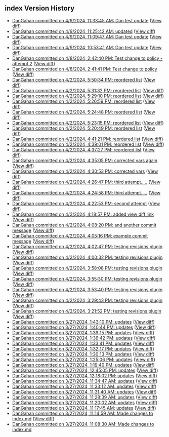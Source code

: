 ## index Version History

* [DanGahan committed on 4/9/2024, 11:33:45 AM: Dan test update](https://github.com/DanGahanCGI/DanGahanCGI.github.io/commit/166f95ec54e1f97b915f3c627feec952d0d1d2c7) ([View diff](https://github.com/DanGahanCGI/DanGahanCGI.github.io/compare/f017830f94133037bd4e5d2f78d9e76dca4cd920...166f95ec54e1f97b915f3c627feec952d0d1d2c7))
* [DanGahan committed on 4/9/2024, 11:25:42 AM: updated](https://github.com/DanGahanCGI/DanGahanCGI.github.io/commit/e5820733379359da101b2aa15c9b427c242ec508) ([View diff](https://github.com/DanGahanCGI/DanGahanCGI.github.io/compare/1c3a8ffaa3d8e3540a05ec7b745e008cd73993af...e5820733379359da101b2aa15c9b427c242ec508))
* [DanGahan committed on 4/9/2024, 11:09:47 AM: Dan test update](https://github.com/DanGahanCGI/DanGahanCGI.github.io/commit/ac7d580d3d71def6f93db08a1082d71036ecb2fe) ([View diff](https://github.com/DanGahanCGI/DanGahanCGI.github.io/compare/7a8ea036c829825e975d5c57aeddab0ef94691c9...ac7d580d3d71def6f93db08a1082d71036ecb2fe))
* [DanGahan committed on 4/9/2024, 10:53:41 AM: Dan test update](https://github.com/DanGahanCGI/DanGahanCGI.github.io/commit/c03ca0ad310b6195dc545b8487c17360a482b304) ([View diff](https://github.com/DanGahanCGI/DanGahanCGI.github.io/compare/1c1cb2007fc7f720e1a3f9c6002b9eef5cee91b4...c03ca0ad310b6195dc545b8487c17360a482b304))
* [DanGahan committed on 4/8/2024, 2:42:40 PM: Test change to policy - attempt 2](https://github.com/DanGahanCGI/DanGahanCGI.github.io/commit/d0f05becde8e7b8b4d429076b35b58cc32b334a3) ([View diff](https://github.com/DanGahanCGI/DanGahanCGI.github.io/compare/8d59a21ee0c71bfef1f9fade04e2eed22acd8ff6...d0f05becde8e7b8b4d429076b35b58cc32b334a3))
* [DanGahan committed on 4/8/2024, 2:41:41 PM: Test change to policy](https://github.com/DanGahanCGI/DanGahanCGI.github.io/commit/8d59a21ee0c71bfef1f9fade04e2eed22acd8ff6) ([View diff](https://github.com/DanGahanCGI/DanGahanCGI.github.io/compare/1f22ce18a6e7c427b7b8bd264403679d00f5fe1c...8d59a21ee0c71bfef1f9fade04e2eed22acd8ff6))
* [DanGahan committed on 4/2/2024, 5:50:34 PM: reordered list](https://github.com/DanGahanCGI/DanGahanCGI.github.io/commit/1f22ce18a6e7c427b7b8bd264403679d00f5fe1c) ([View diff](https://github.com/DanGahanCGI/DanGahanCGI.github.io/compare/d2655fe63c49669a856f5f7a24d494901eccbd31...1f22ce18a6e7c427b7b8bd264403679d00f5fe1c))
* [DanGahan committed on 4/2/2024, 5:31:32 PM: reordered list](https://github.com/DanGahanCGI/DanGahanCGI.github.io/commit/d2655fe63c49669a856f5f7a24d494901eccbd31) ([View diff](https://github.com/DanGahanCGI/DanGahanCGI.github.io/compare/487d84c95a41ad0ee4cd3df2cf4965ec98394296...d2655fe63c49669a856f5f7a24d494901eccbd31))
* [DanGahan committed on 4/2/2024, 5:29:10 PM: reordered list](https://github.com/DanGahanCGI/DanGahanCGI.github.io/commit/487d84c95a41ad0ee4cd3df2cf4965ec98394296) ([View diff](https://github.com/DanGahanCGI/DanGahanCGI.github.io/compare/808733ed9663320d967ac9f48eb2a8460600678a...487d84c95a41ad0ee4cd3df2cf4965ec98394296))
* [DanGahan committed on 4/2/2024, 5:26:59 PM: reordered list](https://github.com/DanGahanCGI/DanGahanCGI.github.io/commit/808733ed9663320d967ac9f48eb2a8460600678a) ([View diff](https://github.com/DanGahanCGI/DanGahanCGI.github.io/compare/c8512d5e3a9729151e268b691637bdfab75e49b7...808733ed9663320d967ac9f48eb2a8460600678a))
* [DanGahan committed on 4/2/2024, 5:24:48 PM: reordered list](https://github.com/DanGahanCGI/DanGahanCGI.github.io/commit/c8512d5e3a9729151e268b691637bdfab75e49b7) ([View diff](https://github.com/DanGahanCGI/DanGahanCGI.github.io/compare/a2fab384cd8b3e46d81a24606c623a7ea41124b4...c8512d5e3a9729151e268b691637bdfab75e49b7))
* [DanGahan committed on 4/2/2024, 5:23:15 PM: reordered list](https://github.com/DanGahanCGI/DanGahanCGI.github.io/commit/a2fab384cd8b3e46d81a24606c623a7ea41124b4) ([View diff](https://github.com/DanGahanCGI/DanGahanCGI.github.io/compare/ca50dacd216e7053d9a070e35f261cbb45cab140...a2fab384cd8b3e46d81a24606c623a7ea41124b4))
* [DanGahan committed on 4/2/2024, 5:20:49 PM: reordered list](https://github.com/DanGahanCGI/DanGahanCGI.github.io/commit/ca50dacd216e7053d9a070e35f261cbb45cab140) ([View diff](https://github.com/DanGahanCGI/DanGahanCGI.github.io/compare/c302bacb6002be9fd053a868331accad09862792...ca50dacd216e7053d9a070e35f261cbb45cab140))
* [DanGahan committed on 4/2/2024, 4:41:21 PM: reordered list](https://github.com/DanGahanCGI/DanGahanCGI.github.io/commit/c302bacb6002be9fd053a868331accad09862792) ([View diff](https://github.com/DanGahanCGI/DanGahanCGI.github.io/compare/b10011dcee656a910d29aad3e966a89857aff550...c302bacb6002be9fd053a868331accad09862792))
* [DanGahan committed on 4/2/2024, 4:39:01 PM: reordered list](https://github.com/DanGahanCGI/DanGahanCGI.github.io/commit/b10011dcee656a910d29aad3e966a89857aff550) ([View diff](https://github.com/DanGahanCGI/DanGahanCGI.github.io/compare/52e06ccced8a50ffac40f220e31485394a9fbf44...b10011dcee656a910d29aad3e966a89857aff550))
* [DanGahan committed on 4/2/2024, 4:37:27 PM: reordered list](https://github.com/DanGahanCGI/DanGahanCGI.github.io/commit/52e06ccced8a50ffac40f220e31485394a9fbf44) ([View diff](https://github.com/DanGahanCGI/DanGahanCGI.github.io/compare/52a1ac777789ae2251ea5cc91bb3577179d2bfaa...52e06ccced8a50ffac40f220e31485394a9fbf44))
* [DanGahan committed on 4/2/2024, 4:35:05 PM: corrected vars again](https://github.com/DanGahanCGI/DanGahanCGI.github.io/commit/52a1ac777789ae2251ea5cc91bb3577179d2bfaa) ([View diff](https://github.com/DanGahanCGI/DanGahanCGI.github.io/compare/f2c3397ab23961b55ff8e5d43b129c672d833c96...52a1ac777789ae2251ea5cc91bb3577179d2bfaa))
* [DanGahan committed on 4/2/2024, 4:30:53 PM: corrected vars](https://github.com/DanGahanCGI/DanGahanCGI.github.io/commit/f2c3397ab23961b55ff8e5d43b129c672d833c96) ([View diff](https://github.com/DanGahanCGI/DanGahanCGI.github.io/compare/bd82708018daaca0e10d144eacd40a0525283cd2...f2c3397ab23961b55ff8e5d43b129c672d833c96))
* [DanGahan committed on 4/2/2024, 4:26:47 PM: third attempt.....](https://github.com/DanGahanCGI/DanGahanCGI.github.io/commit/bd82708018daaca0e10d144eacd40a0525283cd2) ([View diff](https://github.com/DanGahanCGI/DanGahanCGI.github.io/compare/54001393b7131daaf61e407287ac5afb9e3d0279...bd82708018daaca0e10d144eacd40a0525283cd2))
* [DanGahan committed on 4/2/2024, 4:24:58 PM: third attempt.....](https://github.com/DanGahanCGI/DanGahanCGI.github.io/commit/54001393b7131daaf61e407287ac5afb9e3d0279) ([View diff](https://github.com/DanGahanCGI/DanGahanCGI.github.io/compare/532403dcf12d06beec6dc8951135066132528929...54001393b7131daaf61e407287ac5afb9e3d0279))
* [DanGahan committed on 4/2/2024, 4:22:53 PM: second attempt](https://github.com/DanGahanCGI/DanGahanCGI.github.io/commit/532403dcf12d06beec6dc8951135066132528929) ([View diff](https://github.com/DanGahanCGI/DanGahanCGI.github.io/compare/1d11cfcf0e8dcd4c82958477a36f7835b37d30dc...532403dcf12d06beec6dc8951135066132528929))
* [DanGahan committed on 4/2/2024, 4:18:57 PM: added view diff link](https://github.com/DanGahanCGI/DanGahanCGI.github.io/commit/1d11cfcf0e8dcd4c82958477a36f7835b37d30dc) ([View diff](https://github.com/DanGahanCGI/DanGahanCGI.github.io/compare/cb61b9d235bc75c1233049c7cc53714b4f2c8d47...1d11cfcf0e8dcd4c82958477a36f7835b37d30dc))
* [DanGahan committed on 4/2/2024, 4:08:20 PM: and another commit message](https://github.com/DanGahanCGI/DanGahanCGI.github.io/commit/cb61b9d235bc75c1233049c7cc53714b4f2c8d47) ([View diff](https://github.com/DanGahanCGI/DanGahanCGI.github.io/compare/e10b0c3dd83cb46ad5b5f39776c1ba0f7ae494bd...cb61b9d235bc75c1233049c7cc53714b4f2c8d47))
* [DanGahan committed on 4/2/2024, 4:05:16 PM: example commit message](https://github.com/DanGahanCGI/DanGahanCGI.github.io/commit/e10b0c3dd83cb46ad5b5f39776c1ba0f7ae494bd) ([View diff](https://github.com/DanGahanCGI/DanGahanCGI.github.io/compare/4e0f84251fda5972580a7216642adc997263f8b1...e10b0c3dd83cb46ad5b5f39776c1ba0f7ae494bd))
* [DanGahan committed on 4/2/2024, 4:02:47 PM: testing revisions plugin](https://github.com/DanGahanCGI/DanGahanCGI.github.io/commit/4e0f84251fda5972580a7216642adc997263f8b1) ([View diff](https://github.com/DanGahanCGI/DanGahanCGI.github.io/compare/d6d892cfa2866eecc85bd78aceb7e771d615015f...4e0f84251fda5972580a7216642adc997263f8b1))
* [DanGahan committed on 4/2/2024, 4:00:32 PM: testing revisions plugin](https://github.com/DanGahanCGI/DanGahanCGI.github.io/commit/d6d892cfa2866eecc85bd78aceb7e771d615015f) ([View diff](https://github.com/DanGahanCGI/DanGahanCGI.github.io/compare/a402f48a58ea5f5457012a9bf9300e442a07bb9d...d6d892cfa2866eecc85bd78aceb7e771d615015f))
* [DanGahan committed on 4/2/2024, 3:58:08 PM: testing revisions plugin](https://github.com/DanGahanCGI/DanGahanCGI.github.io/commit/a402f48a58ea5f5457012a9bf9300e442a07bb9d) ([View diff](https://github.com/DanGahanCGI/DanGahanCGI.github.io/compare/dd25e80a78531134689038bae2a15d89bb90a37d...a402f48a58ea5f5457012a9bf9300e442a07bb9d))
* [DanGahan committed on 4/2/2024, 3:55:30 PM: testing revisions plugin](https://github.com/DanGahanCGI/DanGahanCGI.github.io/commit/dd25e80a78531134689038bae2a15d89bb90a37d) ([View diff](https://github.com/DanGahanCGI/DanGahanCGI.github.io/compare/812169a1af3688bdbd4244fb1ca2f0da894c48b6...dd25e80a78531134689038bae2a15d89bb90a37d))
* [DanGahan committed on 4/2/2024, 3:53:40 PM: testing revisions plugin](https://github.com/DanGahanCGI/DanGahanCGI.github.io/commit/812169a1af3688bdbd4244fb1ca2f0da894c48b6) ([View diff](https://github.com/DanGahanCGI/DanGahanCGI.github.io/compare/0fd2b97cc5f5c73ea6432023672ce6d2b9340e69...812169a1af3688bdbd4244fb1ca2f0da894c48b6))
* [DanGahan committed on 4/2/2024, 3:29:43 PM: testing revisions plugin](https://github.com/DanGahanCGI/DanGahanCGI.github.io/commit/0fd2b97cc5f5c73ea6432023672ce6d2b9340e69) ([View diff](https://github.com/DanGahanCGI/DanGahanCGI.github.io/compare/458669e758f490b3ccab52738d86ea758aa223b6...0fd2b97cc5f5c73ea6432023672ce6d2b9340e69))
* [DanGahan committed on 4/2/2024, 3:21:52 PM: testing revisions plugin](https://github.com/DanGahanCGI/DanGahanCGI.github.io/commit/5c36cd2299770c5a9f3fb7555660613a784e2c2d) ([View diff](https://github.com/DanGahanCGI/DanGahanCGI.github.io/compare/dc52fc04be71f3ff208b7f1fa02528f672873bc1...5c36cd2299770c5a9f3fb7555660613a784e2c2d))
* [DanGahan committed on 3/27/2024, 1:43:10 PM: updates](https://github.com/DanGahanCGI/DanGahanCGI.github.io/commit/a7539f720e94442b585c5388125c4a00231f8933) ([View diff](https://github.com/DanGahanCGI/DanGahanCGI.github.io/compare/7484f42b8d016fde743b08f1feac02446017eb8f...a7539f720e94442b585c5388125c4a00231f8933))
* [DanGahan committed on 3/27/2024, 1:40:44 PM: updates](https://github.com/DanGahanCGI/DanGahanCGI.github.io/commit/7484f42b8d016fde743b08f1feac02446017eb8f) ([View diff](https://github.com/DanGahanCGI/DanGahanCGI.github.io/compare/7424f0cbb2149b5e5ad1fcc2555bff9b036369d6...7484f42b8d016fde743b08f1feac02446017eb8f))
* [DanGahan committed on 3/27/2024, 1:39:15 PM: updates](https://github.com/DanGahanCGI/DanGahanCGI.github.io/commit/7424f0cbb2149b5e5ad1fcc2555bff9b036369d6) ([View diff](https://github.com/DanGahanCGI/DanGahanCGI.github.io/compare/81d95857340077f60ead2dbdd96cc3f7a694b8f0...7424f0cbb2149b5e5ad1fcc2555bff9b036369d6))
* [DanGahan committed on 3/27/2024, 1:36:42 PM: updates](https://github.com/DanGahanCGI/DanGahanCGI.github.io/commit/81d95857340077f60ead2dbdd96cc3f7a694b8f0) ([View diff](https://github.com/DanGahanCGI/DanGahanCGI.github.io/compare/ef78d072c2c142ba5267c471845d5e74afd81441...81d95857340077f60ead2dbdd96cc3f7a694b8f0))
* [DanGahan committed on 3/27/2024, 1:33:41 PM: updates](https://github.com/DanGahanCGI/DanGahanCGI.github.io/commit/ef78d072c2c142ba5267c471845d5e74afd81441) ([View diff](https://github.com/DanGahanCGI/DanGahanCGI.github.io/compare/accbc4718bdca981fb56020bb684675a89736f74...ef78d072c2c142ba5267c471845d5e74afd81441))
* [DanGahan committed on 3/27/2024, 1:32:17 PM: updates](https://github.com/DanGahanCGI/DanGahanCGI.github.io/commit/accbc4718bdca981fb56020bb684675a89736f74) ([View diff](https://github.com/DanGahanCGI/DanGahanCGI.github.io/compare/58a4f1c8d6c28711c36ada201e8a406a92e98502...accbc4718bdca981fb56020bb684675a89736f74))
* [DanGahan committed on 3/27/2024, 1:30:13 PM: updates](https://github.com/DanGahanCGI/DanGahanCGI.github.io/commit/58a4f1c8d6c28711c36ada201e8a406a92e98502) ([View diff](https://github.com/DanGahanCGI/DanGahanCGI.github.io/compare/65a10ee3d94aef49a0a0895c510bb84cb2705745...58a4f1c8d6c28711c36ada201e8a406a92e98502))
* [DanGahan committed on 3/27/2024, 1:25:06 PM: updates](https://github.com/DanGahanCGI/DanGahanCGI.github.io/commit/65a10ee3d94aef49a0a0895c510bb84cb2705745) ([View diff](https://github.com/DanGahanCGI/DanGahanCGI.github.io/compare/cb10889b800c4c30ea03ca7dca8af4c5b0b42dac...65a10ee3d94aef49a0a0895c510bb84cb2705745))
* [DanGahan committed on 3/27/2024, 1:19:40 PM: updates](https://github.com/DanGahanCGI/DanGahanCGI.github.io/commit/abe024c6630aab6f17ae7f30bd5ee92a51224f86) ([View diff](https://github.com/DanGahanCGI/DanGahanCGI.github.io/compare/04d3f236d776e778f307c1cabd7807c41af98db3...abe024c6630aab6f17ae7f30bd5ee92a51224f86))
* [DanGahan committed on 3/27/2024, 12:45:05 PM: updates](https://github.com/DanGahanCGI/DanGahanCGI.github.io/commit/ab49f4b6eabbedf0eceec4409f873ea60b9a2614) ([View diff](https://github.com/DanGahanCGI/DanGahanCGI.github.io/compare/96cd25f78c330d98042be215fb3f6a4a9e844761...ab49f4b6eabbedf0eceec4409f873ea60b9a2614))
* [DanGahan committed on 3/27/2024, 12:18:02 PM: updates](https://github.com/DanGahanCGI/DanGahanCGI.github.io/commit/e151a2dd7bec99f53ffbaafc50195505bfb733ab) ([View diff](https://github.com/DanGahanCGI/DanGahanCGI.github.io/compare/9fd7e05f4cd53e6d41b7c2d2a0a8b6956dc5e9b9...e151a2dd7bec99f53ffbaafc50195505bfb733ab))
* [DanGahan committed on 3/27/2024, 11:34:47 AM: updates](https://github.com/DanGahanCGI/DanGahanCGI.github.io/commit/f4d63cb2339971b27a1c44823829f010b37844b5) ([View diff](https://github.com/DanGahanCGI/DanGahanCGI.github.io/compare/19f3e19be1a6d7ca284508988e4030a3f5eaeb56...f4d63cb2339971b27a1c44823829f010b37844b5))
* [DanGahan committed on 3/27/2024, 11:33:12 AM: updates](https://github.com/DanGahanCGI/DanGahanCGI.github.io/commit/19f3e19be1a6d7ca284508988e4030a3f5eaeb56) ([View diff](https://github.com/DanGahanCGI/DanGahanCGI.github.io/compare/a8300007706eab1b43dc0cc3eb06e674617e4c3b...19f3e19be1a6d7ca284508988e4030a3f5eaeb56))
* [DanGahan committed on 3/27/2024, 11:31:40 AM: updates](https://github.com/DanGahanCGI/DanGahanCGI.github.io/commit/a8300007706eab1b43dc0cc3eb06e674617e4c3b) ([View diff](https://github.com/DanGahanCGI/DanGahanCGI.github.io/compare/ecba0a6d4f36e825da19c8a21d90671bbaffe938...a8300007706eab1b43dc0cc3eb06e674617e4c3b))
* [DanGahan committed on 3/27/2024, 11:28:39 AM: updates](https://github.com/DanGahanCGI/DanGahanCGI.github.io/commit/ecba0a6d4f36e825da19c8a21d90671bbaffe938) ([View diff](https://github.com/DanGahanCGI/DanGahanCGI.github.io/compare/f33d1be4dedf8afa4999e71396b3bc0a1863eeaa...ecba0a6d4f36e825da19c8a21d90671bbaffe938))
* [DanGahan committed on 3/27/2024, 11:20:02 AM: updates](https://github.com/DanGahanCGI/DanGahanCGI.github.io/commit/f33d1be4dedf8afa4999e71396b3bc0a1863eeaa) ([View diff](https://github.com/DanGahanCGI/DanGahanCGI.github.io/compare/87c514f69b513bacfa88f00d8c8b3c4b82f08004...f33d1be4dedf8afa4999e71396b3bc0a1863eeaa))
* [DanGahan committed on 3/27/2024, 11:17:45 AM: updates](https://github.com/DanGahanCGI/DanGahanCGI.github.io/commit/87c514f69b513bacfa88f00d8c8b3c4b82f08004) ([View diff](https://github.com/DanGahanCGI/DanGahanCGI.github.io/compare/9b155ca035d7e7b554ed7a5450ee9981db93e7ea...87c514f69b513bacfa88f00d8c8b3c4b82f08004))
* [DanGahan committed on 3/27/2024, 11:14:59 AM: Made changes to index.md](https://github.com/DanGahanCGI/DanGahanCGI.github.io/commit/9b155ca035d7e7b554ed7a5450ee9981db93e7ea) ([View diff](https://github.com/DanGahanCGI/DanGahanCGI.github.io/compare/e2941494f3a71c653b7ee28da2c205326a17c38f...9b155ca035d7e7b554ed7a5450ee9981db93e7ea))
* [DanGahan committed on 3/27/2024, 11:08:30 AM: Made changes to index.md](https://github.com/DanGahanCGI/DanGahanCGI.github.io/commit/e2941494f3a71c653b7ee28da2c205326a17c38f)
